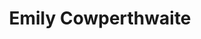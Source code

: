 ---
title:  "Emily Cowperthwaite"
job-title: Managing Consultant
order: 7
skills:
- Business & Transformational Events
- Data, Analytics, & Information Technology
team-image: emimly-cowperthwaite.jpg
---